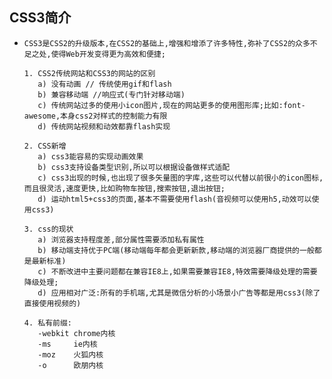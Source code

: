 ##  CSS3简介

+     CSS3是CSS2的升级版本,在CSS2的基础上,增强和增添了许多特性,弥补了CSS2的众多不足之处,使得Web开发变得更为高效和便捷;

      1. CSS2传统网站和CSS3的网站的区别
         a) 没有动画 // 传统使用gif和flash
         b) 兼容移动端 //响应式(专门针对移动端)
         c) 传统网站过多的使用小icon图片,现在的网站更多的使用图形库;比如:font-awesome,本身css2对样式的控制能力有限
         d) 传统网站视频和动效都靠flash实现

      2. CSS新增
         a) css3能容易的实现动画效果
         b) css3支持设备类型识别,所以可以根据设备做样式适配
         c) css3出现的时候,也出现了很多矢量图的字库,这些可以代替以前很小的icon图标,而且很灵活,速度更快,比如购物车按钮,搜索按钮,退出按钮;
         d) 运动html5+css3的页面,基本不需要使用flash(音视频可以使用h5,动效可以使用css3)

      3. css的现状
         a) 浏览器支持程度差,部分属性需要添加私有属性
         b) 移动端支持优于PC端(移动端每年都会更新新款,移动端的浏览器厂商提供的一般都是最新标准)
         c) 不断改进中主要问题都在兼容IE8上,如果需要兼容IE8,特效需要降级处理的需要降级处理;
         d) 应用相对广泛:所有的手机端,尤其是微信分析的小场景小广告等都是用css3(除了直接使用视频的)

      4. 私有前缀:
         -webkit chrome内核  
         -ms     ie内核
         -moz    火狐内核
         -o      欧朋内核

